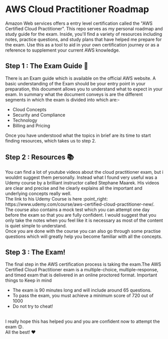 <h1>AWS Cloud Practitioner Roadmap</h1>
Amazon Web services offers a entry level certification called the "AWS Certified Cloud Practitioner". 
This repo serves as my personal roadmap and study guide for the exam. Inside, you'll find a variety of resources including notes, practice questions, and study plans that have helped me prepare for the exam. Use this as a tool to aid in your own certification journey or as a reference to supplement your current AWS knowledge.

<h2>Step 1 : The Exam Guide 📄</h2>
There is an Exam guide which is available on the official AWS website. A basic understanding of the Exam should be your entry point in your preparation, this document allows you to understand what to expect in your exam. In summary what the document conveys is are the different segments in which the exam is divided into which are:-
<ul>
<li>Cloud Concepts</li>
<li>Security and Compliance</li>
<li>Technology</li>
<li>Billing and Pricing</li>
</ul>

Once you have understood what the topics in brief are its time to start finding resources, which takes us to step 2.
<h2>Step 2 : Resources 📚</h2>
You can find a lot of youtube videos about the cloud practitioner exam, but i wouldnt suggest them personally. Instead what I found very useful was a Udemy course by a brilliant instructor called Stephane Maarek. His videos are clear and precise and he clearly explains all the important and underlying concepts really well. <br>
The link to his Udemy Course is here :point_right: https://www.udemy.com/course/aws-certified-cloud-practitioner-new/. <br>  
The course also contains a mock test which you can attempt one day before the exam so that you are fully confident. I would suggest that you only take the notes when you feel like it is necessary as most of the content is quiet simple to understand.<br>
Once you are done with the course you can also go through some practise questions which will greatly help you become familiar with all the concepts.


<h2>Step 3 : The Exam!</h2>
The final step in the AWS certification process is taking the exam.The AWS Certified Cloud Practitioner exam is a multiple-choice, multiple-response, and timed exam that is delivered in an online proctored format.
Important things to Keep in mind
<ul>
<li> The exam is 90 minutes long and will include around 65 questions.</li>
<li> To pass the exam, you must achieve a minimum score of 720 out of 1000</li>
<li>Do not try to cheat!</li>
</ul>
<br>
I really hope this has helped you and you are confident now to attempt the exam 😊.<br>
All the best! ❤️



